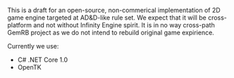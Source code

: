 This is a draft for an open-source, non-commerical implementation of 2D game engine targeted at AD&D-like rule set.
We expect that it will be cross-platform and not without Infinity Engine spirit.
It is in no way cross-path GemRB project as we do not intend to rebuild original game expirience.

Currently we use:
* C# .NET Core 1.0
* OpenTK
